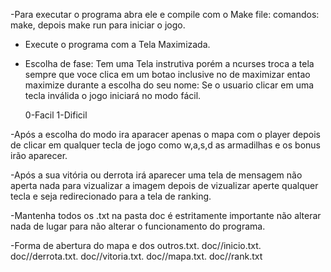 -Para executar o programa abra ele e compile com o Make file: comandos: make, depois make run para iniciar o jogo.

- Execute o programa com a Tela Maximizada.


- Escolha de fase:
  Tem uma Tela instrutiva porém a ncurses troca a tela sempre que voce clica em um botao inclusive no de maximizar entao maximize durante a escolha do seu nome:
  Se o usuario clicar em uma tecla inválida o jogo iniciará no modo fácil.

	0-Facil
	1-Dificil
 

-Após a escolha do modo ira aparacer apenas o mapa com o player depois de clicar em qualquer tecla de jogo como w,a,s,d as armadilhas e os bonus irão aparecer.

-Após a sua vitória ou derrota irá aparecer uma tela de mensagem não aperta nada para vizualizar a imagem depois de vizualizar aperte qualquer tecla e seja redirecionado para a tela de ranking.


-Mantenha todos os .txt na pasta doc é estritamente importante não alterar nada de lugar para não alterar o funcionamento do programa.

-Forma de abertura do mapa e dos outros.txt.
doc//inicio.txt.
doc//derrota.txt.
doc//vitoria.txt.
doc//mapa.txt.
doc//rank.txt

